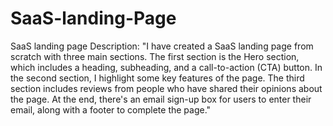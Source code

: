 # SaaS-landing-Page
SaaS landing page
Description:
"I have created a SaaS landing page from scratch with three main sections. The first section is the Hero section, which includes a heading, subheading, and a call-to-action (CTA) button. In the second section, I highlight some key features of the page. The third section includes reviews from people who have shared their opinions about the page. At the end, there's an email sign-up box for users to enter their email, along with a footer to complete the page."
